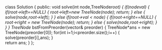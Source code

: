 class Solution {
public:
    void solve(int node,TreeNode*root)
    {
        if(node<root->val)
        {
            if(root->left==NULL)
            {
                root->left=new TreeNode(node);
                return;
            }
            else
            {
                solve(node,root->left);
            }
        }
        else if(root->val < node)
        {
            if(root->right==NULL)
            {
                root->right = new TreeNode(node);
                return;
            }
            else
            {
                solve(node,root->right);
            }
        }
    }
    TreeNode* bstFromPreorder(vector<int>& preorder) 
    {
        TreeNode*ans = new TreeNode(preorder[0]);
        for(int i=1;i<preorder.size();i++)
        {
            solve(preorder[i],ans);
        }   
        return ans; 
    }
};